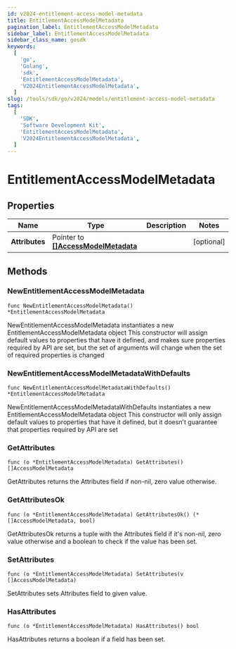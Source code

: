 ```yaml
---
id: v2024-entitlement-access-model-metadata
title: EntitlementAccessModelMetadata
pagination_label: EntitlementAccessModelMetadata
sidebar_label: EntitlementAccessModelMetadata
sidebar_class_name: gosdk
keywords:
  [
    'go',
    'Golang',
    'sdk',
    'EntitlementAccessModelMetadata',
    'V2024EntitlementAccessModelMetadata',
  ]
slug: /tools/sdk/go/v2024/models/entitlement-access-model-metadata
tags:
  [
    'SDK',
    'Software Development Kit',
    'EntitlementAccessModelMetadata',
    'V2024EntitlementAccessModelMetadata',
  ]
---
```


# EntitlementAccessModelMetadata

## Properties

| Name | Type | Description | Notes |
| --- | --- | --- | --- |
| **Attributes** | Pointer to [**[]AccessModelMetadata**](access-model-metadata) |  | [optional] |

## Methods

### NewEntitlementAccessModelMetadata

`func NewEntitlementAccessModelMetadata() *EntitlementAccessModelMetadata`

NewEntitlementAccessModelMetadata instantiates a new EntitlementAccessModelMetadata object This constructor will assign default values to properties that have it defined, and makes sure properties required by API are set, but the set of arguments will change when the set of required properties is changed

### NewEntitlementAccessModelMetadataWithDefaults

`func NewEntitlementAccessModelMetadataWithDefaults() *EntitlementAccessModelMetadata`

NewEntitlementAccessModelMetadataWithDefaults instantiates a new EntitlementAccessModelMetadata object This constructor will only assign default values to properties that have it defined, but it doesn't guarantee that properties required by API are set

### GetAttributes

`func (o *EntitlementAccessModelMetadata) GetAttributes() []AccessModelMetadata`

GetAttributes returns the Attributes field if non-nil, zero value otherwise.

### GetAttributesOk

`func (o *EntitlementAccessModelMetadata) GetAttributesOk() (*[]AccessModelMetadata, bool)`

GetAttributesOk returns a tuple with the Attributes field if it's non-nil, zero value otherwise and a boolean to check if the value has been set.

### SetAttributes

`func (o *EntitlementAccessModelMetadata) SetAttributes(v []AccessModelMetadata)`

SetAttributes sets Attributes field to given value.

### HasAttributes

`func (o *EntitlementAccessModelMetadata) HasAttributes() bool`

HasAttributes returns a boolean if a field has been set.
